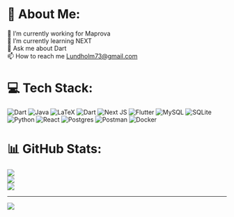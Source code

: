 # 💫 About Me:
🔭 I’m currently working for Maprova<br>🌱 I’m currently learning NEXT<br>💬 Ask me about Dart<br>📫 How to reach me Lundholm73@gmail.com


# 💻 Tech Stack:
![Dart](https://img.shields.io/badge/dart-%230175C2.svg?style=for-the-badge&logo=dart&logoColor=white) ![Java](https://img.shields.io/badge/java-%23ED8B00.svg?style=for-the-badge&logo=openjdk&logoColor=white) ![LaTeX](https://img.shields.io/badge/latex-%23008080.svg?style=for-the-badge&logo=latex&logoColor=white) ![Dart](https://img.shields.io/badge/dart-%230175C2.svg?style=for-the-badge&logo=dart&logoColor=white) ![Next JS](https://img.shields.io/badge/Next-black?style=for-the-badge&logo=next.js&logoColor=white) ![Flutter](https://img.shields.io/badge/Flutter-%2302569B.svg?style=for-the-badge&logo=Flutter&logoColor=white) ![MySQL](https://img.shields.io/badge/mysql-4479A1.svg?style=for-the-badge&logo=mysql&logoColor=white) ![SQLite](https://img.shields.io/badge/sqlite-%2307405e.svg?style=for-the-badge&logo=sqlite&logoColor=white) ![Python](https://img.shields.io/badge/python-3670A0?style=for-the-badge&logo=python&logoColor=ffdd54) ![React](https://img.shields.io/badge/react-%2320232a.svg?style=for-the-badge&logo=react&logoColor=%2361DAFB) ![Postgres](https://img.shields.io/badge/postgres-%23316192.svg?style=for-the-badge&logo=postgresql&logoColor=white) ![Postman](https://img.shields.io/badge/Postman-FF6C37?style=for-the-badge&logo=postman&logoColor=white) ![Docker](https://img.shields.io/badge/docker-%230db7ed.svg?style=for-the-badge&logo=docker&logoColor=white)
# 📊 GitHub Stats:
![](https://github-readme-stats.vercel.app/api?username=lundholm73&theme=dark&hide_border=false&include_all_commits=true&count_private=false)<br/>
![](https://nirzak-streak-stats.vercel.app/?user=lundholm73&theme=dark&hide_border=false)<br/>
![](https://github-readme-stats.vercel.app/api/top-langs/?username=lundholm73&theme=dark&hide_border=false&include_all_commits=true&count_private=false&layout=compact)

---
[![](https://visitcount.itsvg.in/api?id=lundholm73&icon=0&color=0)](https://visitcount.itsvg.in)

<!-- Proudly created with GPRM ( https://gprm.itsvg.in ) -->
